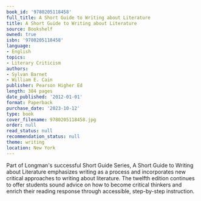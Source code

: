 ```yaml
---
book_id: '9780205118458'
full_title: A Short Guide to Writing about Literature
title: A Short Guide to Writing about Literature
source: Bookshelf
owned: true
isbn: '9780205118458'
language:
- English
topics:
- Literary Criticism
authors:
- Sylvan Barnet
- William E. Cain
publisher: Pearson Higher Ed
length: 384 pages
date_published: '2012-01-01'
format: Paperback
purchase_date: '2023-10-12'
type: book
cover_filename: 9780205118458.jpg
order: null
read_status: null
recommendation_status: null
theme: writing
location: New York
---
```

Part of Longman's successful Short Guide Series, A Short Guide to Writing about Literature emphasizes writing as a process and incorporates new critical approaches to writing about literature. The twelfth edition continues to offer students sound advice on how to become critical thinkers and enrich their reading response through accessible, step-by-step instruction.

